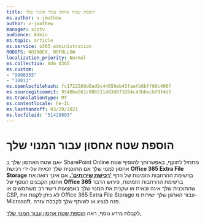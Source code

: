 ```yaml
---
title: הוספת שטח אחסון עבור המנוי שלך
ms.author: v-jmathew
author: v-jmathew
manager: scotv
audience: Admin
ms.topic: article
ms.service: o365-administration
ROBOTS: NOINDEX, NOFOLLOW
localization_priority: Normal
ms.collection: Adm_O365
ms.custom:
- "9000355"
- "10013"
ms.openlocfilehash: fc1722569d0ad9c44659eb43faafb6bff60c496f
ms.sourcegitcommit: 9540ba561c98b511483d6f3264c43bbecbf9f4d5
ms.translationtype: MT
ms.contentlocale: he-IL
ms.lasthandoff: 03/29/2021
ms.locfileid: "51420803"
---
```

# <a name="add-storage-space-for-your-subscription"></a>הוספת שטח אחסון עבור המנוי שלך

אם שטח האחסון שלך ב- SharePoint Online מתחיל לתוקף, [](https://docs.microsoft.com/microsoft-365/commerce/add-storage-space) באפשרותך להוסיף שטח אחסון למנוי שלך אם התוכנית שלך זכאית על-ידי רכישת **Office 365 Extra File Storage** ברשימת ההרחבות הזמינות של הדף **['רכישת שירותים'.](https://go.microsoft.com/fwlink/p/?linkid=868433)** אם אינך רואה את אחסון הקבצים הנוסף של **Office 365** ברשימת ההרחבות הזמינות, פירוש הדבר שהתוכנית שלך אינה זכאית או שקנית את המנוי שלך באמצעות רישוי רב משתמשים או CSP, לא ניתן לקנות את Office 365 Extra File Storage עבור הארגון שלך ישירות מ- Microsoft. פנה לנציג או לשותף שלך לקבלת עזרה.

לקבלת מידע נוסף, ראה [הוספת שטח אחסון עבור המנוי שלך.](https://docs.microsoft.com/microsoft-365/commerce/add-storage-space)

